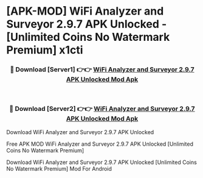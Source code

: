 # [APK-MOD] WiFi Analyzer and Surveyor 2.9.7 APK Unlocked - [Unlimited Coins No Watermark Premium] x1cti



<div align="center">
<h3>🔴 Download [Server1] 👉👉 <a href="https://momento.my/?title=WiFi_Analyzer_and_Surveyor_2.9.7_APK_Unlocked">WiFi Analyzer and Surveyor 2.9.7 APK Unlocked Mod Apk</a></h3><br>

<h3>🔴 Download [Server2] 👉👉 <a href="https://momento.my/?title=WiFi_Analyzer_and_Surveyor_2.9.7_APK_Unlocked">WiFi Analyzer and Surveyor 2.9.7 APK Unlocked Mod Apk</a></h3>
</div>



Download WiFi Analyzer and Surveyor 2.9.7 APK Unlocked 

Free APK MOD WiFi Analyzer and Surveyor 2.9.7 APK Unlocked [Unlimited Coins No Watermark Premium]

Download WiFi Analyzer and Surveyor 2.9.7 APK Unlocked [Unlimited Coins No Watermark Premium] Mod For Android

